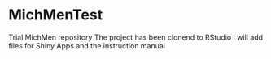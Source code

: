 # MichMenTest
Trial MichMen repository
The project has been clonend to RStudio
I will add files for Shiny Apps and the instruction manual
